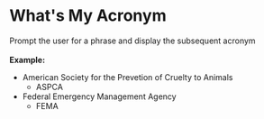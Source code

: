 # What's My Acronym
Prompt the user for a phrase and display the subsequent acronym
<br/>
<br/>
<strong>Example:</strong>
- American Society for the Prevetion of Cruelty to Animals
    - ASPCA
- Federal Emergency Management Agency
    - FEMA
